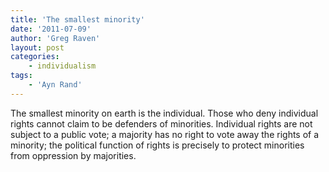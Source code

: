 ```yaml
---
title: 'The smallest minority'
date: '2011-07-09'
author: 'Greg Raven'
layout: post
categories:
    - individualism
tags:
    - 'Ayn Rand'
---
```


The smallest minority on earth is the individual. Those who deny individual rights cannot claim to be defenders of minorities. Individual rights are not subject to a public vote; a majority has no right to vote away the rights of a minority; the political function of rights is precisely to protect minorities from oppression by majorities.